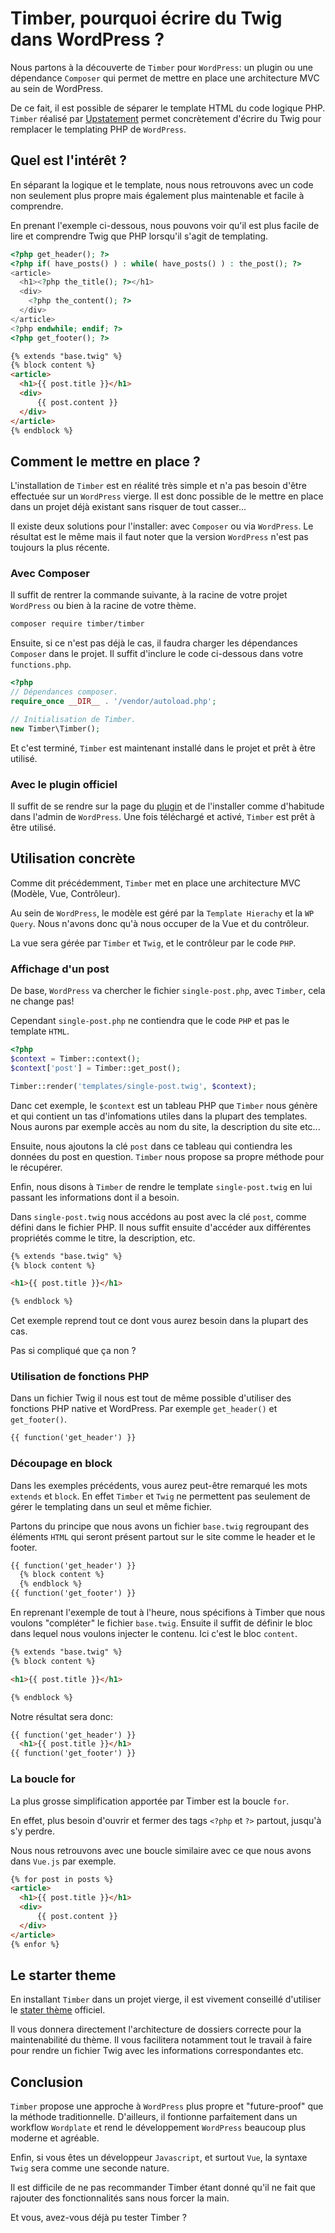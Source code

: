 # Timber, pourquoi écrire du Twig dans WordPress ?

Nous partons à la découverte de `Timber` pour `WordPress`: un plugin ou une dépendance `Composer` qui permet de mettre en place une architecture MVC au sein de WordPress.

De ce fait, il est possible de séparer le template HTML du code logique PHP. `Timber` réalisé par [Upstatement](https://upstatement.com/) permet concrètement d'écrire du Twig pour remplacer le templating PHP de `WordPress`.

## Quel est l'intérêt ?

En séparant la logique et le template, nous nous retrouvons avec un code non seulement plus propre mais également plus maintenable et facile à comprendre.

En prenant l'exemple ci-dessous, nous pouvons voir qu'il est plus facile de lire et comprendre Twig que PHP lorsqu'il s'agit de templating.

```php
<?php get_header(); ?>
<?php if( have_posts() ) : while( have_posts() ) : the_post(); ?>
<article>
  <h1><?php the_title(); ?></h1>
  <div>
    <?php the_content(); ?>
  </div>
</article>
<?php endwhile; endif; ?>
<?php get_footer(); ?>
```

```html
{% extends "base.twig" %}
{% block content %}
<article>
  <h1>{{ post.title }}</h1>
  <div>
      {{ post.content }}
  </div>
</article>
{% endblock %}
```

## Comment le mettre en place ?

L'installation de `Timber` est en réalité très simple et n'a pas besoin d'être effectuée sur un `WordPress` vierge. Il est donc possible de le mettre en place dans un projet déjà existant sans risquer de tout casser...

Il existe deux solutions pour l'installer: avec `Composer` ou via `WordPress`. Le résultat est le même mais il faut noter que la version `WordPress` n'est pas toujours la plus récente.

### Avec Composer

Il suffit de rentrer la commande suivante, à la racine de votre projet `WordPress` ou bien à la racine de votre thème.

```sh
composer require timber/timber
```

Ensuite, si ce n'est pas déjà le cas, il faudra charger les dépendances `Composer` dans le projet. Il suffit d'inclure le code ci-dessous dans votre `functions.php`.

```php
<?php
// Dépendances composer.
require_once __DIR__ . '/vendor/autoload.php';

// Initialisation de Timber.
new Timber\Timber();
```

Et c'est terminé, `Timber` est maintenant installé dans le projet et prêt à être utilisé.

### Avec le plugin officiel

Il suffit de se rendre sur la page du [plugin](https://WordPress.org/plugins/timber-library/) et de l'installer comme d'habitude dans l'admin de `WordPress`. Une fois téléchargé et activé, `Timber` est prêt à être utilisé.

## Utilisation concrète

Comme dit précédemment, `Timber` met en place une architecture MVC (Modèle, Vue, Contrôleur).

Au sein de `WordPress`, le modèle est géré par la `Template Hierachy` et la `WP Query`. Nous n'avons donc qu'à nous occuper de la Vue et du contrôleur.

La vue sera gérée par `Timber` et `Twig`, et le contrôleur par le code `PHP`.

### Affichage d'un post

De base, `WordPress` va chercher le fichier `single-post.php`, avec `Timber`, cela ne change pas!

Cependant `single-post.php` ne contiendra que le code `PHP` et pas le template `HTML`.

```php
<?php
$context = Timber::context();
$context['post'] = Timber::get_post();

Timber::render('templates/single-post.twig', $context);
```

Danc cet exemple, le `$context` est un tableau PHP que `Timber` nous génère et qui contient un tas d'infomations utiles dans la plupart des templates. Nous aurons par exemple accès au nom du site, la description du site etc...

Ensuite, nous ajoutons la clé `post` dans ce tableau qui contiendra les données du post en question. `Timber` nous propose sa propre méthode pour le récupérer.

Enfin, nous disons à `Timber` de rendre le template `single-post.twig` en lui passant les informations dont il a besoin.

Dans `single-post.twig` nous accédons au post avec la clé `post`, comme défini dans le fichier PHP. Il nous suffit ensuite d'accéder aux différentes propriétés comme le titre, la description, etc.

```html
{% extends "base.twig" %}
{% block content %}

<h1>{{ post.title }}</h1>

{% endblock %}
```

Cet exemple reprend tout ce dont vous aurez besoin dans la plupart des cas.

Pas si compliqué que ça non ?

### Utilisation de fonctions PHP

Dans un fichier Twig il nous est tout de même possible d'utiliser des fonctions PHP native et WordPress.
Par exemple `get_header()` et `get_footer()`.

```html
{{ function('get_header') }}
```

### Découpage en block

Dans les exemples précédents, vous aurez peut-être remarqué les mots `extends` et `block`. En effet `Timber` et `Twig` ne permettent pas seulement de gérer le templating dans un seul et même fichier.

Partons du principe que nous avons un fichier `base.twig` regroupant des éléments `HTML` qui seront présent partout sur le site comme le header et le footer.

```html
{{ function('get_header') }}
  {% block content %}
  {% endblock %}
{{ function('get_footer') }}
```

En reprenant l'exemple de tout à l'heure, nous spécifions à Timber que nous voulons "compléter" le fichier `base.twig`. Ensuite il suffit de définir le bloc dans lequel nous voulons injecter le contenu. Ici c'est le bloc `content`.

```html
{% extends "base.twig" %}
{% block content %}

<h1>{{ post.title }}</h1>

{% endblock %}
```

Notre résultat sera donc:

```html
{{ function('get_header') }}
  <h1>{{ post.title }}</h1>
{{ function('get_footer') }}
```

### La boucle for

La plus grosse simplification apportée par Timber est la boucle `for`.

En effet, plus besoin d'ouvrir et fermer des tags `<?php` et `?>` partout, jusqu'à s'y perdre.

Nous nous retrouvons avec une boucle similaire avec ce que nous avons dans `Vue.js` par exemple.

```html
{% for post in posts %}
<article>
  <h1>{{ post.title }}</h1>
  <div>
      {{ post.content }}
  </div>
</article>
{% enfor %}
```

## Le starter theme

En installant `Timber` dans un projet vierge, il est vivement conseillé d'utiliser le [stater thème](https://github.com/timber/starter-theme) officiel.

Il vous donnera directement l'architecture de dossiers correcte pour la maintenabilité du thème. Il vous facilitera notamment tout le travail à faire pour rendre un fichier Twig avec les informations correspondantes etc.

## Conclusion

`Timber` propose une approche à `WordPress` plus propre et "future-proof" que la méthode traditionnelle. D'ailleurs, il fontionne parfaitement dans un workflow `Wordplate` et rend le développement `WordPress` beaucoup plus moderne et agréable.

Enfin, si vous êtes un développeur `Javascript`, et surtout `Vue`, la syntaxe `Twig` sera comme une seconde nature.

Il est difficile de ne pas recommander Timber étant donné qu'il ne fait que rajouter des fonctionnalités sans nous forcer la main.

Et vous, avez-vous déjà pu tester Timber ?
